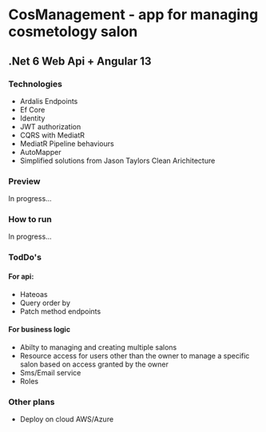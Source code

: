 # CosManagement - app for managing cosmetology salon

## .Net 6 Web Api + Angular 13

### Technologies 

- Ardalis Endpoints
- Ef Core
- Identity
- JWT authorization
- CQRS with MediatR
- MediatR Pipeline behaviours
- AutoMapper
- Simplified solutions from Jason Taylors Clean Arichitecture

### Preview

In progress...

### How to run 

In progress...

### TodDo's

#### For api:

- Hateoas
- Query order by
- Patch method endpoints

#### For business logic

- Abilty to managing and creating multiple salons
- Resource access for users other than the owner to manage a specific salon based on access granted by the owner
- Sms/Email service
- Roles

### Other plans

- Deploy on cloud AWS/Azure
